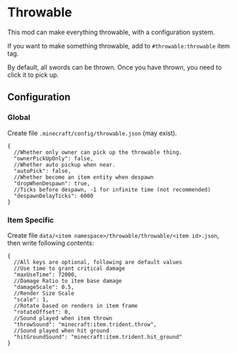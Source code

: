 # Throwable

This mod can make everything throwable, with a configuration system.

If you want to make something throwable, add to `#throwable:throwable` item tag.

By default, all swords can be thrown. Once you have thrown, you need to click it to pick up.

## Configuration

### Global

Create file `.minecraft/config/throwable.json` (may exist).

```json5
{
  //Whether only owner can pick up the throwable thing.
  "ownerPickUpOnly": false,
  //Whether auto pickup when near.
  "autoPick": false,
  //Whether become an item entity when despawn
  "dropWhenDespawn": true,
  //Ticks before despawn, -1 for infinite time (not recommended)
  "despawnDelayTicks": 6000
}
```

### Item Specific

Create file `data/<item namespace>/throwable/throwable/<item id>.json`, then write following contents:

```json5
{
  //All keys are optional, following are default values
  //Use time to grant critical damage
  "maxUseTime": 72000,
  //Damage Ratio to item base damage
  "damageScale": 0.5,
  //Render Size Scale
  "scale": 1,
  //Rotate based on renders in item frame
  "rotateOffset": 0,
  //Sound played when item thrown
  "throwSound": "minecraft:item.trident.throw",
  //Sound played when hit ground
  "hitGroundSound": "minecraft:item.trident.hit_ground"
}
```